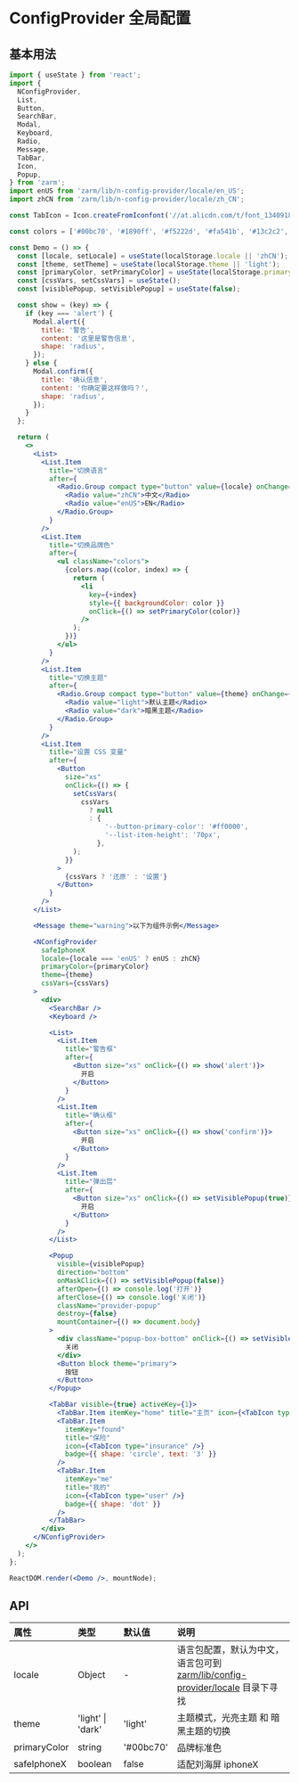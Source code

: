 # ConfigProvider 全局配置

## 基本用法

```jsx
import { useState } from 'react';
import {
  NConfigProvider,
  List,
  Button,
  SearchBar,
  Modal,
  Keyboard,
  Radio,
  Message,
  TabBar,
  Icon,
  Popup,
} from 'zarm';
import enUS from 'zarm/lib/n-config-provider/locale/en_US';
import zhCN from 'zarm/lib/n-config-provider/locale/zh_CN';

const TabIcon = Icon.createFromIconfont('//at.alicdn.com/t/font_1340918_lpsswvb7yv.js');

const colors = ['#00bc70', '#1890ff', '#f5222d', '#fa541b', '#13c2c2', '#2f54ec', '#712fd1'];

const Demo = () => {
  const [locale, setLocale] = useState(localStorage.locale || 'zhCN');
  const [theme, setTheme] = useState(localStorage.theme || 'light');
  const [primaryColor, setPrimaryColor] = useState(localStorage.primaryColor || colors[0]);
  const [cssVars, setCssVars] = useState();
  const [visiblePopup, setVisiblePopup] = useState(false);

  const show = (key) => {
    if (key === 'alert') {
      Modal.alert({
        title: '警告',
        content: '这里是警告信息',
        shape: 'radius',
      });
    } else {
      Modal.confirm({
        title: '确认信息',
        content: '你确定要这样做吗？',
        shape: 'radius',
      });
    }
  };

  return (
    <>
      <List>
        <List.Item
          title="切换语言"
          after={
            <Radio.Group compact type="button" value={locale} onChange={setLocale}>
              <Radio value="zhCN">中文</Radio>
              <Radio value="enUS">EN</Radio>
            </Radio.Group>
          }
        />
        <List.Item
          title="切换品牌色"
          after={
            <ul className="colors">
              {colors.map((color, index) => {
                return (
                  <li
                    key={+index}
                    style={{ backgroundColor: color }}
                    onClick={() => setPrimaryColor(color)}
                  />
                );
              })}
            </ul>
          }
        />
        <List.Item
          title="切换主题"
          after={
            <Radio.Group compact type="button" value={theme} onChange={(value) => setTheme(value)}>
              <Radio value="light">默认主题</Radio>
              <Radio value="dark">暗黑主题</Radio>
            </Radio.Group>
          }
        />
        <List.Item
          title="设置 CSS 变量"
          after={
            <Button
              size="xs"
              onClick={() => {
                setCssVars(
                  cssVars
                    ? null
                    : {
                        '--button-primary-color': '#ff0000',
                        '--list-item-height': '70px',
                      },
                );
              }}
            >
              {cssVars ? '还原' : '设置'}
            </Button>
          }
        />
      </List>

      <Message theme="warning">以下为组件示例</Message>

      <NConfigProvider
        safeIphoneX
        locale={locale === 'enUS' ? enUS : zhCN}
        primaryColor={primaryColor}
        theme={theme}
        cssVars={cssVars}
      >
        <div>
          <SearchBar />
          <Keyboard />

          <List>
            <List.Item
              title="警告框"
              after={
                <Button size="xs" onClick={() => show('alert')}>
                  开启
                </Button>
              }
            />
            <List.Item
              title="确认框"
              after={
                <Button size="xs" onClick={() => show('confirm')}>
                  开启
                </Button>
              }
            />
            <List.Item
              title="弹出层"
              after={
                <Button size="xs" onClick={() => setVisiblePopup(true)}>
                  开启
                </Button>
              }
            />
          </List>

          <Popup
            visible={visiblePopup}
            direction="bottom"
            onMaskClick={() => setVisiblePopup(false)}
            afterOpen={() => console.log('打开')}
            afterClose={() => console.log('关闭')}
            className="provider-popup"
            destroy={false}
            mountContainer={() => document.body}
          >
            <div className="popup-box-bottom" onClick={() => setVisiblePopup(false)}>
              关闭
            </div>
            <Button block theme="primary">
              按钮
            </Button>
          </Popup>

          <TabBar visible={true} activeKey={1}>
            <TabBar.Item itemKey="home" title="主页" icon={<TabIcon type="home" />} />
            <TabBar.Item
              itemKey="found"
              title="保险"
              icon={<TabIcon type="insurance" />}
              badge={{ shape: 'circle', text: '3' }}
            />
            <TabBar.Item
              itemKey="me"
              title="我的"
              icon={<TabIcon type="user" />}
              badge={{ shape: 'dot' }}
            />
          </TabBar>
        </div>
      </NConfigProvider>
    </>
  );
};

ReactDOM.render(<Demo />, mountNode);
```

## API

| 属性         | 类型              | 默认值    | 说明                                                                                                                                |
| :----------- | :---------------- | :-------- | :---------------------------------------------------------------------------------------------------------------------------------- |
| locale       | Object            | -         | 语言包配置，默认为中文，语言包可到 [zarm/lib/config-provider/locale](https://unpkg.com/zarm/lib/config-provider/locale/) 目录下寻找 |
| theme        | 'light' \| 'dark' | 'light'   | 主题模式，光亮主题 和 暗黑主题的切换                                                                                                |
| primaryColor | string            | '#00bc70' | 品牌标准色                                                                                                                          |
| safeIphoneX  | boolean           | false     | 适配刘海屏 iphoneX                                                                                                                  |
